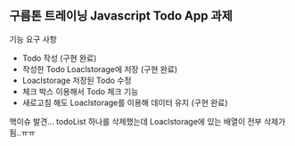 <h2>구름톤 트레이닝 Javascript Todo App 과제</h2>
기능 요구 사항



+ Todo 작성 (구현 완료)
+ 작성한 Todo Loaclstorage에 저장  (구현 완료)
+ Loaclstorage 저장된 Todo 수정
+ 체크 박스 이용해서 Todo 체크 기능
+ 새로고침 해도 Loaclstorage를 이용해 데이터 유지  (구현 완료)


핵이슈 발견... todoList 하나를 삭제했는데 Loaclstorage에 있는 배열이 전부 삭제가 됨..ㅠㅠ

